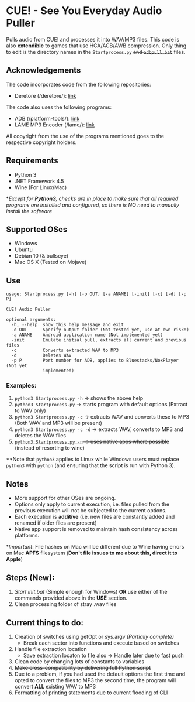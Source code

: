 # CUE! - See You Everyday Audio Puller

Pulls audio from CUE! and processes it into WAV/MP3 files. This code is also **extendible** to games that use HCA/ACB/AWB compression. Only thing to edit is the directory names in the ```Startprocess.py``` ~~and ```adbpull.bat```~~ files.

## Acknowledgements

The code incorporates code from the following repositories:

- Deretore (/deretore/): [link](https://github.com/OpenCGSS/DereTore)

The code also uses the following programs:

- ADB (/platform-tools/): [link](https://developer.android.com/studio/releases/platform-tools#downloads)
- LAME MP3 Encoder (/lame/): [link](https://lame.sourceforge.io/)

All copyright from the use of the programs mentioned goes to the respective copyright holders.

## Requirements

- Python 3
- .NET Framework 4.5
- Wine (For Linux/Mac)

\**Except for **Python3**, checks are in place to make sure that all required programs are installed and configured, so there is NO need to manually install the software*

## Supported OSes

- Windows
- Ubuntu
- Debian 10 (& bullseye)
- Mac OS X (Tested on Mojave)

## Use

```
usage: Startprocess.py [-h] [-o OUT] [-a ANAME] [-init] [-c] [-d] [-p P]

CUE! Audio Puller

optional arguments:
  -h, --help  show this help message and exit
  -o OUT      Specify output folder (Not tested yet, use at own risk!)
  -a ANAME    Android application name (Not implemented yet)
  -init       Emulate initial pull, extracts all current and previous files
  -c          Converts extracted WAV to MP3
  -d          Deletes WAV
  -p P        Port number for ADB, applies to Bluestacks/NoxPlayer (Not yet
              implemented)
  ```

### Examples:

  1. ```python3 Startprocess.py -h``` → shows the above help
  2. ```python3 Startprocess.py``` → starts program with default options (Extract to WAV only)
  3. ```python3 Startprocess.py -c``` → extracts WAV and converts these to MP3 (Both WAV and MP3 will be present)
  4. ```python3 Startprocess.py -c -d``` → extracts WAV, converts to MP3 and deletes the WAV files
  5. ~~```python3 Startprocess.py -n``` → uses native apps where possible (instead of resorting to wine)~~

\**Note that ```python3``` applies to Linux while Windows users must replace ```python3``` with ```python``` (and ensuring that the script is run with Python 3).

## Notes

- More support for other OSes are ongoing.
- Options only apply to current execution, i.e. files pulled from the previous execution will not be subjected to the current options.
- Each execution is **additive** (i.e. new files are constantly added and renamed if older files are present)
- Native app support is removed to maintain hash consistency across platforms. 

\**Important*: File hashes on Mac will be different due to Wine having errors on Mac **APFS** filesystem (**Don't file issues to me about this, direct it to Apple**)

## Steps (New):

1. *Start init.bat* (Simple enough for Windows) **OR** use either of the commands provided above in the **USE** section.
3. Clean processing folder of stray .wav files

## Current things to do:

1. Creation of switches using getOpt or sys.argv *(Partially complete)*
   - Break each sector into functions and execute based on switches
5. Handle file extraction location
   - Save extraction locaton to file also -> Handle later due to fast push
6. Clean code by changing lots of constants to variables
7. ~~Make cross-compatibility by delivering full Python script~~
8. Due to a problem, if you had used the default options the first time and opted to convert the files to MP3 the second time, the program will convert **ALL** existing WAV to MP3
9. Formatting of printing statements due to current flooding of CLI